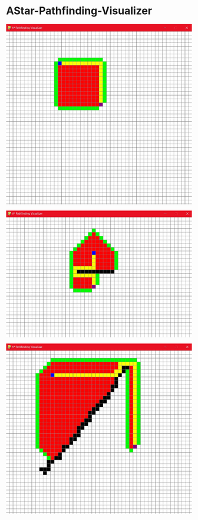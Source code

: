 # AStar-Pathfinding-Visualizer

![Visualizer 1](https://github.com/noahjpark/AStar-Pathfinding-Visualizer/blob/master/images/pathfinding1.JPG?raw=true)

![Visualizer 2](https://github.com/noahjpark/AStar-Pathfinding-Visualizer/blob/master/images/pathfinding2.JPG?raw=true)

![Visualizer 3](https://github.com/noahjpark/AStar-Pathfinding-Visualizer/blob/master/images/pathfinding3.JPG?raw=true)
